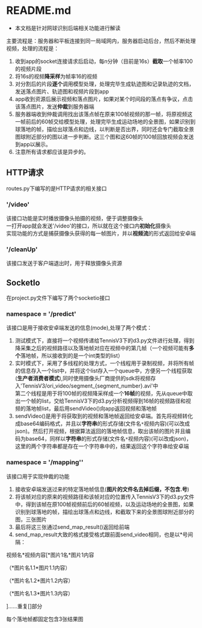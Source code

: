 # README.md

- 本文档是针对网球识别后端相关功能进行解读  

主要流程是：服务器和平板连接到同一局域网内，服务器启动后台，然后不断处理视频，处理的流程是：

1. 收到app的socket连接请求后启动，每n分钟（目前是16s）**截取**一个帧率100的视频片段
2. 将16s的视频**降采样**为帧率16的视频
3. 对分割后的片段**逐个**调用模型处理，处理完毕生成轨迹图和记录轨迹的文档，发送落点图片、轨迹图和视频片段到app
4. app收到资源后展示视频和落点图片，如果对某个时间段的落点有争议，点击该落点图片，发送**仲裁**到服务器端
5. 服务器端收到仲裁调用找出该落点帧在原来100帧视频的那一帧，将原视频这一帧前后的60帧交给模型处理，处理完毕生成运动场地的全景图，如果识别到球落地的帧，描绘出球落点和边线，以判断是否出界，同时还会专门截取全景图球附近部分的图以进一步判断。这三个图和这60帧的100帧回放视频会发送到app以展示。
6. 注意所有请求都应该是异步的。

## HTTP请求

routes.py下编写的是HTTP请求的相关接口

### '/video'

该接口功能是实时播放摄像头拍摄的视频，便于调整摄像头  
一打开app就会发送'/video'的接口，所以就在这个接口内**初始化**摄像头  
实现功能的方式是捕获摄像头获得的每一帧图片，并以**视频流**的形式返回给安卓端  

### '/cleanUp'

该接口发送于客户端退出时，用于释放摄像头资源

## SocketIo

在project.py文件下编写了两个socketio接口

### namespace = '/predict'

该接口是用于接收安卓端发送的信息(mode),处理了两个模式： 

  1. 测试模式下，直接将一个视频传递给TennisV3下的d3.py文件进行处理，得到降采集之后的视频路径以及落地帧对应在视频中的第几帧（一个视频可能有**多个**落地帧，所以接收到的是一个int类型的list）  
  2. 实时模式下，采用了多线程的处理方式，一个线程用于录制视频，并将所有帧的信息存入一个list中，并将这个list存入一个queue中，方便另一个线程获取(**生产者消费者模式**),同时使用摄像头厂商提供的sdk将视频存入'TennisV3/ori_video/segment_{segment_number}.avi'中  
第二个线程是用于将100帧的视频降采样成一个**16帧**的视频，先从queue中取出一个帧的list，交给TennisV3下的d3.py分析视频得到16帧的视频路径和视频的落地帧list，最后用sendVideo()向app返回视频和落地帧
  3. sendVideo()是用于将获取到的视频和落地帧返回给安卓端。首先将视频转化成base64编码格式，并且以**字符串**的形式存储(文件名`*`视频内容)(可以改成json)。然后打开视频，根据算法返回的落地帧信息，取出该帧的图片并且编码为base64，同样以**字符串**的形式存储(文件名`*`视频内容)(可以改成json)，这里的两个字符串都是存在一个字符串中的，结果返回这个字符串给安卓端

### namespace = '/mapping''

该接口用于实现仲裁的功能  

1. 接收安卓端发送过来的特定落地帧信息(**图片的文件名去掉后缀，不包含.号**)
2. 将该帧对应的原来的视频路径和该帧对应的位置传入TennisV3下的d3.py文件中，得到该帧在原100帧视频前后的60帧视频，以及运动场地的全景图，如果识别到球落地的帧，描绘出球落点和边线，和截取下来的全景图球附近部分的图，三张图片
3. 最后将这三张通过send_map_result()返回给前端
4. send_map_result大致的格式接受格式跟前面send_video相同，也是以*号间隔：

视频名\*视频内容[\*图片1名\*图片1内容

（\*图片名1.1\*图片1.1内容）

（\*图片名1.2\*图片1.2内容）

（\*图片名1.3\*图片1.3内容）

]……重复[]部分

每个落地帧都固定包含3张结果图
